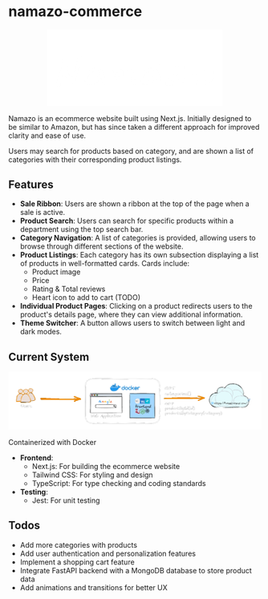 # namazo-commerce

<p align="center">
  <img src="./ui/src/util/namazo_dark.png" width="350" alt="namazo logo">
</p>

Namazo is an ecommerce website built using Next.js. Initially designed to be similar to Amazon, but has since taken a different approach for improved clarity and ease of use.

Users may search for products based on category, and are shown a list of categories with their corresponding product listings.

## Features

* **Sale Ribbon**: Users are shown a ribbon at the top of the page when a sale is active.
* **Product Search**: Users can search for specific products within a department using the top search bar.
* **Category Navigation**: A list of categories is provided, allowing users to browse through different sections
of the website.
* **Product Listings**: Each category has its own subsection displaying a list of products in well-formatted
cards. Cards include:
    - Product image
    - Price
    - Rating & Total reviews
    - Heart icon to add to cart (TODO)
* **Individual Product Pages**: Clicking on a product redirects users to the product's details page, where they
can view additional information.
* **Theme Switcher**: A button allows users to switch between light and dark modes.

## Current System

<p align="center">
  <img src="./sd_namazo.png" width="950" alt="system design">
</p>

Containerized with Docker

* **Frontend**:
    - Next.js: For building the ecommerce website
    - Tailwind CSS: For styling and design
    - TypeScript: For type checking and coding standards
* **Testing**:
    - Jest: For unit testing

## Todos
- Add more categories with products
- Add user authentication and personalization features
- Implement a shopping cart feature
- Integrate FastAPI backend with a MongoDB database to store product data
- Add animations and transitions for better UX

